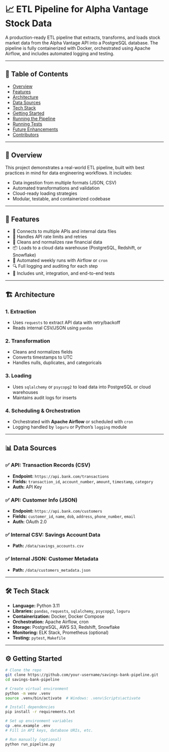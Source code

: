 # 📈 ETL Pipeline for Alpha Vantage Stock Data

A production-ready ETL pipeline that extracts, transforms, and loads stock market data from the Alpha Vantage API into a PostgreSQL database. The pipeline is fully containerized with Docker, orchestrated using Apache Airflow, and includes automated logging and testing.

---

## 📌 Table of Contents

- [Overview](#overview)
- [Features](#features)
- [Architecture](#architecture)
- [Data Sources](#data-sources)
- [Tech Stack](#tech-stack)
- [Getting Started](#getting-started)
- [Running the Pipeline](#running-the-pipeline)
- [Running Tests](#running-tests)
- [Future Enhancements](#future-enhancements)
- [Contributors](#contributors)

---

## 🧠 Overview

This project demonstrates a real-world ETL pipeline, built with best practices in mind for data engineering workflows. It includes:

- Data ingestion from multiple formats (JSON, CSV)
- Automated transformations and validation
- Cloud-ready loading strategies
- Modular, testable, and containerized codebase

---

## 🚀 Features

- 🔌 Connects to multiple APIs and internal data files
- 🔄 Handles API rate limits and retries
- 🧹 Cleans and normalizes raw financial data
- 📦 Loads to a cloud data warehouse (PostgreSQL, Redshift, or Snowflake)
- 📅 Automated weekly runs with Airflow or `cron`
- 🔍 Full logging and auditing for each step
- 🧪 Includes unit, integration, and end-to-end tests

---

## 🏗️ Architecture

### 1. **Extraction**
- Uses `requests` to extract API data with retry/backoff
- Reads internal CSV/JSON using `pandas`

### 2. **Transformation**
- Cleans and normalizes fields
- Converts timestamps to UTC
- Handles nulls, duplicates, and categoricals

### 3. **Loading**
- Uses `sqlalchemy` or `psycopg2` to load data into PostgreSQL or cloud warehouses
- Maintains audit logs for inserts

### 4. **Scheduling & Orchestration**
- Orchestrated with **Apache Airflow** or scheduled with `cron`
- Logging handled by `loguru` or Python’s `logging` module

---

## 📊 Data Sources

### ✅ API: Transaction Records (CSV)
- **Endpoint:** `https://api.bank.com/transactions`
- **Fields:** `transaction_id`, `account_number`, `amount`, `timestamp`, `category`
- **Auth:** API Key

### ✅ API: Customer Info (JSON)
- **Endpoint:** `https://api.bank.com/customers`
- **Fields:** `customer_id`, `name`, `dob`, `address`, `phone_number`, `email`
- **Auth:** OAuth 2.0

### ✅ Internal CSV: Savings Account Data
- **Path:** `/data/savings_accounts.csv`

### ✅ Internal JSON: Customer Metadata
- **Path:** `/data/customers_metadata.json`

---

## 🛠️ Tech Stack

- **Language:** Python 3.11
- **Libraries:** `pandas`, `requests`, `sqlalchemy`, `psycopg2`, `loguru`
- **Containerization:** Docker, Docker Compose
- **Orchestration:** Apache Airflow, cron
- **Storage:** PostgreSQL, AWS S3, Redshift, Snowflake
- **Monitoring:** ELK Stack, Prometheus (optional)
- **Testing:** `pytest`, `Makefile`

---

## ⚙️ Getting Started

```bash
# Clone the repo
git clone https://github.com/your-username/savings-bank-pipeline.git
cd savings-bank-pipeline

# Create virtual environment
python -m venv .venv
source .venv/bin/activate  # Windows: .venv\Scripts\activate

# Install dependencies
pip install -r requirements.txt

# Set up environment variables
cp .env.example .env
# Fill in API keys, database URIs, etc.

# Run manually (optional)
python run_pipeline.py
